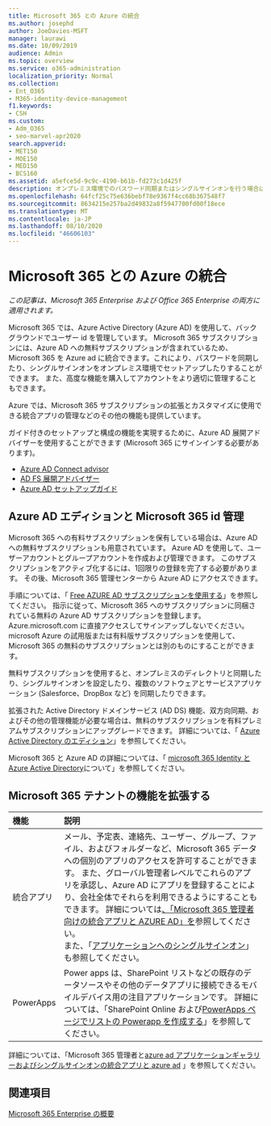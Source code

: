 ```yaml
---
title: Microsoft 365 との Azure の統合
ms.author: josephd
author: JoeDavies-MSFT
manager: laurawi
ms.date: 10/09/2019
audience: Admin
ms.topic: overview
ms.service: o365-administration
localization_priority: Normal
ms.collection:
- Ent_O365
- M365-identity-device-management
f1.keywords:
- CSH
ms.custom:
- Adm_O365
- seo-marvel-apr2020
search.appverid:
- MET150
- MOE150
- MED150
- BCS160
ms.assetid: a5efce5d-9c9c-4190-b61b-fd273c1d425f
description: オンプレミス環境でのパスワード同期またはシングルサインオンを行う場合は、Microsoft 365 を Azure AD と統合します。
ms.openlocfilehash: 64fcf25c75e636bebf78e9367f4cc68b367548f7
ms.sourcegitcommit: 8634215e257ba2d49832a8f5947700fd00f18ece
ms.translationtype: MT
ms.contentlocale: ja-JP
ms.lasthandoff: 08/10/2020
ms.locfileid: "46606103"
---
```

# <a name="azure-integration-with-microsoft-365"></a>Microsoft 365 との Azure の統合

*この記事は、Microsoft 365 Enterprise および Office 365 Enterprise の両方に適用されます。*

Microsoft 365 では、Azure Active Directory (Azure AD) を使用して、バックグラウンドでユーザー id を管理しています。 Microsoft 365 サブスクリプションには、Azure AD への無料サブスクリプションが含まれているため、Microsoft 365 を Azure ad に統合できます。これにより、パスワードを同期したり、シングルサインオンをオンプレミス環境でセットアップしたりすることができます。 また、高度な機能を購入してアカウントをより適切に管理することもできます。
  
Azure では、Microsoft 365 サブスクリプションの拡張とカスタマイズに使用できる統合アプリの管理などのその他の機能も提供しています。
  
ガイド付きのセットアップと構成の機能を実現するために、Azure AD 展開アドバイザーを使用することができます (Microsoft 365 にサインインする必要があります)。

 - [Azure AD Connect advisor](https://aka.ms/aadconnectpwsync)
 - [AD FS 展開アドバイザー](https://aka.ms/adfsguidance)
 - [Azure AD セットアップガイド](https://aka.ms/aadpguidance)
  
## <a name="azure-ad-editions-and-microsoft-365-identity-management"></a>Azure AD エディションと Microsoft 365 id 管理

Microsoft 365 への有料サブスクリプションを保有している場合は、Azure AD への無料サブスクリプションも用意されています。 Azure AD を使用して、ユーザーアカウントとグループアカウントを作成および管理できます。 このサブスクリプションをアクティブ化するには、1回限りの登録を完了する必要があります。 その後、Microsoft 365 管理センターから Azure AD にアクセスできます。 

手順については、「 [Free AZURE AD サブスクリプションを使用する](https://go.microsoft.com/fwlink/p/?LinkId=617127)」を参照してください。 指示に従って、Microsoft 365 へのサブスクリプションに同梱されている無料の Azure AD サブスクリプションを登録します。 Azure.microsoft.com に直接アクセスしてサインアップしないでください。 microsoft Azure の試用版または有料版サブスクリプションを使用して、Microsoft 365 の無料のサブスクリプションとは別のものにすることができます。 
  
無料サブスクリプションを使用すると、オンプレミスのディレクトリと同期したり、シングルサインオンを設定したり、複数のソフトウェアとサービスアプリケーション (Salesforce、DropBox など) を同期したりできます。
  
拡張された Active Directory ドメインサービス (AD DS) 機能、双方向同期、およびその他の管理機能が必要な場合は、無料のサブスクリプションを有料プレミアムサブスクリプションにアップグレードできます。 詳細については、「 [Azure Active Directory のエディション](https://azure.microsoft.com/pricing/details/active-directory/)」を参照してください。
  
Microsoft 365 と Azure AD の詳細については、「 [microsoft 365 Identity と Azure Active Directory](about-office-365-identity.md)について」を参照してください。
  
## <a name="extend-the-capabilities-of-your-microsoft-365-tenant"></a>Microsoft 365 テナントの機能を拡張する

|**機能**|**説明**|
|:-----|:-----|
|統合アプリ  <br/> |メール、予定表、連絡先、ユーザー、グループ、ファイル、およびフォルダーなど、Microsoft 365 データへの個別のアプリのアクセスを許可することができます。 また、グローバル管理者レベルでこれらのアプリを承認し、Azure AD にアプリを登録することにより、会社全体でそれらを利用できるようにすることもできます。 詳細については[、「Microsoft 365 管理者向けの統合アプリと AZURE AD」を](https://support.office.com/article/cb2250e3-451e-416f-bf4e-363549652c2a)参照してください。  <br/> また、「[アプリケーションへのシングルサインオン](https://go.microsoft.com/fwlink/p/?LinkId=698604)」も参照してください。  <br/> |
|PowerApps  <br/> | Power apps は、SharePoint リストなどの既存のデータソースやその他のデータアプリに接続できるモバイルデバイス用の注目アプリケーションです。 詳細については、「SharePoint Online および[PowerApps ページ](https://powerapps.microsoft.com/)[でリストの Powerapp を作成する](https://support.office.com/article/9338b2d2-67ac-4b81-8e67-97da27e5e9ab)」を参照してください。  <br/> |
   
詳細については、「Microsoft 365 管理者と[azure ad アプリケーションギャラリーおよびシングルサインオン](https://docs.microsoft.com/azure/active-directory/manage-apps/what-is-single-sign-on)[の統合アプリと azure ad](integrated-apps-and-azure-ads.md) 」を参照してください。

## <a name="see-also"></a>関連項目

[Microsoft 365 Enterprise の概要](https://docs.microsoft.com/microsoft-365/enterprise/microsoft-365-overview)
